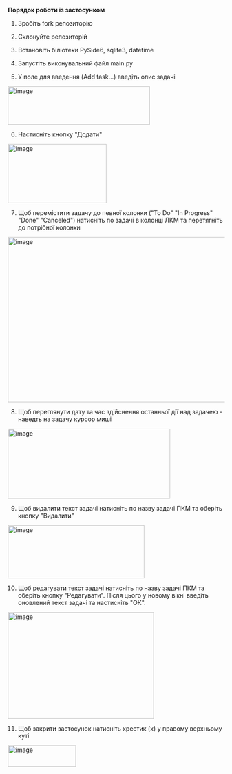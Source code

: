 **Порядок роботи із застосунком**

1) Зробіть fork репозиторію
   
2) Склонуйте репозиторій
   
3) Встановіть біліотеки PySide6, sqlite3, datetime

4) Запустіть виконувальний файл main.py

5) У поле для введення (Add task...) введіть опис задачі
<img width="330" height="89" alt="image" src="https://github.com/user-attachments/assets/f682b793-dd40-41f2-b5b7-0feae988ac72" />

6) Настисніть кнопку "Додати"
<img width="229" height="137" alt="image" src="https://github.com/user-attachments/assets/421bbacc-a19d-4ea6-a2da-c613cb3a5fc1" />

7) Щоб перемістити задачу до певної колонки ("To Do" "In Progress" "Done" "Canceled") натисніть по задачі в колонці ЛКМ та перетягніть до потрібної колонки
<img width="977" height="383" alt="image" src="https://github.com/user-attachments/assets/3374d27b-5a4d-42c4-9392-6e5604ba612e" />

8) Щоб переглянути дату та час здійснення останньої дії над задачею - наведть на задачу курсор миші
<img width="377" height="162" alt="image" src="https://github.com/user-attachments/assets/f64ebc78-8425-473b-96cb-6a348e94bf1b" />

9) Щоб видалити текст задачі натисніть по назву задачі ПКМ та оберіть кнопку "Видалити"
<img width="317" height="123" alt="image" src="https://github.com/user-attachments/assets/e325ebe2-77f8-4b28-9aa2-6522998538a5" />

10) Щоб редагувати текст задачі натисніть по назву задачі ПКМ та оберіть кнопку "Редагувати". Після цього у новому вікні введіть оновлений текст задачі та настисніть "ОК".
<img width="339" height="247" alt="image" src="https://github.com/user-attachments/assets/40681e85-0655-44c9-955c-0b4aeec567dd" />

11) Щоб закрити застосунок натисніть хрестик (х) у правому верхньому куті
<img width="158" height="50" alt="image" src="https://github.com/user-attachments/assets/633a0520-c66c-4700-8496-ec1c8c8ddf73" />





